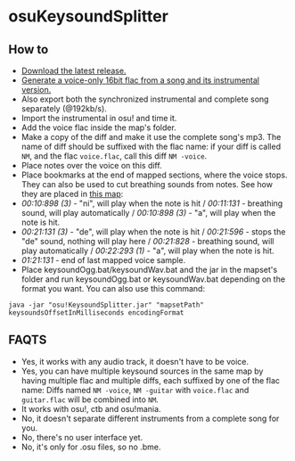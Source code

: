  osuKeysoundSplitter
===================

## How to

* [Download the latest release.](https://github.com/Damnae/osuKeysoundSplitter/releases/latest)
* [Generate a voice-only 16bit flac from a song and its instrumental version.](http://www.howtogeek.com/61250/how-to-isolate-and-save-vocals-from-music-tracks-using-audacity/)
* Also export both the synchronized instrumental and complete song separately (@192kb/s).
* Import the instrumental in osu! and time it.
* Add the voice flac inside the map's folder.
* Make a copy of the diff and make it use the complete song's mp3. The name of diff should be suffixed with the flac name: if your diff is called `NM`, and the flac `voice.flac`, call this diff `NM -voice`.
* Place notes over the voice on this diff.
* Place bookmarks at the end of mapped sections, where the voice stops. They can also be used to cut breathing sounds from notes. See how they are placed in [this map](https://osu.ppy.sh/s/209865): 
 * *00:10:898 (3) -* "ni", will play when the note is hit / *00:11:131 -* breathing sound, will play automatically / *00:10:898 (3) -* "a", will play when the note is hit.
 * *00:21:131 (3) -* "de", will play when the note is hit / *00:21:596 -* stops the "de" sound, nothing will play here / *00:21:828 -* breathing sound, will play automatically / *00:22:293 (1) -* "a", will play when the note is hit.
 * *01:21:131 -* end of last mapped voice sample.
* Place keysoundOgg.bat/keysoundWav.bat and the jar in the mapset's folder and run keysoundOgg.bat or keysoundWav.bat depending on the format you want. You can also use this command:
```
java -jar "osu!KeysoundSplitter.jar" "mapsetPath" keysoundsOffsetInMilliseconds encodingFormat
```

## FAQTS

 * Yes, it works with any audio track, it doesn't have to be voice.
 * Yes, you can have multiple keysound sources in the same map by having multiple flac and multiple diffs, each suffixed by one of the flac name: Diffs named `NM -voice`, `NM -guitar` with `voice.flac` and `guitar.flac` will be combined into `NM`.
 * It works with osu!, ctb and osu!mania.
 * No, it doesn't separate different instruments from a complete song for you.
 * No, there's no user interface yet.
 * No, it's only for .osu files, so no .bme.
